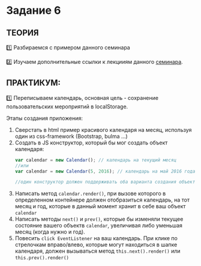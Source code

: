 # Задание 6
## ТЕОРИЯ

 
:one: Разбираемся с примером данного семинара

:two:  Изучаем дополнительные ссылки к лекцииям данного [семинара](https://github.com/LisKorzun/learning-js__from-scratch-to-expert/blob/master/seminar_06/README.md).

## ПРАКТИКУМ:

:one: Переписываем календарь, основная цель - сохранение пользовательских мероприятий в localStorage.

Этапы создания приложения:
1. Сверстать в html пример красивого календаря на месяц, используя один из css-framework (Bootstrap, bulma ...)
1. Создать в JS конструктор, который бы мог создать объект календаря:
    ```javascript
    var calendar = new Calendar(); // календарь на текущий месяц
    //или
    var calendar = new Calendar(5, 2016); // календарь на май 2016 года
    
    //один конструктор должен поддерживать оба варианта создания объектов
    ```
1. Написать метод `calendar.render()`, при вызове которого в определенном контейнере должен отобразиться календарь, на тот месяц и год, которые в данный момент хранит в себе ваш объект `calendar`
1. Написать методы `next()` и `prev()`, которые бы изменяли текущее состояние вашего объектв `calendar`, увеличивая либо уменьшая месяц (когда нужно и год).
1. Повесить `click EventListener` на ваш календарь. При клике по стрелочкам вправо/влево, которые могут находиться в шапке календаря, должен вызываться метод `this.next().render()` или `this.prev().render()`